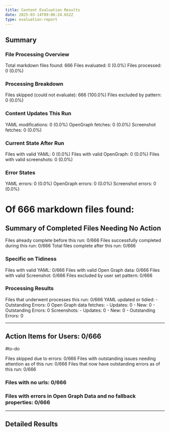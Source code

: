 ```yaml
---
title: Content Evaluation Results
date: 2025-03-14T09:06:24.652Z
type: evaluation-report
---
```



## Summary
### File Processing Overview
Total markdown files found: 666
Files evaluated: 0 (0.0%)
Files processed: 0 (0.0%)

### Processing Breakdown
Files skipped (could not evaluate): 666 (100.0%)
Files excluded by pattern: 0 (0.0%)

### Content Updates This Run
YAML modifications: 0 (0.0%)
OpenGraph fetches: 0 (0.0%)
Screenshot fetches: 0 (0.0%)

### Current State After Run
Files with valid YAML: 0 (0.0%)
Files with valid OpenGraph: 0 (0.0%)
Files with valid screenshots: 0 (0.0%)

### Error States
YAML errors: 0 (0.0%)
OpenGraph errors: 0 (0.0%)
Screenshot errors: 0 (0.0%)

# Of 666 markdown files found:

   ## Summary of Completed Files Needing No Action
   Files already complete before this run: 0/666
   Files successfully completed during this run: 0/666
   Total files complete after this run: 0/666
  
   ### Specific on Tidiness
   Files with valid YAML: 0/666
   Files with valid Open Graph data: 0/666
   Files with valid Screenshot: 0/666
   Files excluded by user set pattern: 0/666

   ### Processing Results
   Files that underwent processes this run: 0/666
   YAML updated or tidied:
    - Outstanding Errors: 0
   Open Graph data fetches:
    - Updates: 0
    - New: 0
    - Outstanding Errors: 0
   Screenshots:
    - Updates: 0
    - New: 0
    - Outstanding Errors: 0

---

## Action Items for Users: 0/666
  #to-do

   Files skipped due to errors: 0/666
   Files with outstanding issues needing attention as of this run: 0/666
   Files that now have outstanding errors as of this run: 0/666

  ### Files with no urls: 0/666

  

  ### Files with errors in Open Graph Data and no fallback properties: 0/666

  

---

## Detailed Results

